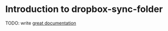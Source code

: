 # Introduction to dropbox-sync-folder

TODO: write [great documentation](http://jacobian.org/writing/what-to-write/)
